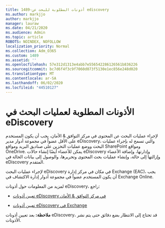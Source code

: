 ```yaml
---
title: 1489-أذونات المطلوبة للبحث عن ediscovery
ms.author: markjjo
author: markjjo
manager: lauraw
ms.date: 04/21/2020
ms.audience: Admin
ms.topic: article
ROBOTS: NOINDEX, NOFOLLOW
localization_priority: Normal
ms.collection: Adm_O365
ms.custom: 1489
ms.assetid: ''
ms.openlocfilehash: 57e312d1313e4abb7e556542286126561b836226
ms.sourcegitcommit: bc7d6f4f3c9f7060d073f5130e1ec856e248d020
ms.translationtype: MT
ms.contentlocale: ar-SA
ms.lasthandoff: 06/02/2020
ms.locfileid: "44510127"
---
```

# <a name="permissions-required-for-ediscovery-searches"></a>الأذونات المطلوبة لعمليات البحث في eDiscovery

لإجراء عمليات البحث عن المحتوى في مركز التوافق & الأمان، يجب أن يكون المستخدم على الأقل عضواً في مجموعة أدوار مدير eDiscovery، والتي تسمح له بإجراء عمليات البحث ووضع عمليات التخزين على صناديق البريد ومواقع SharePoint ومواقع OneDrive. يمكن للأعضاء أيضًا إنشاء حالات eDiscovery وإدارتها، وإضافة الأعضاء وإزالتها إلى حالة، وإنشاء عمليات بحث المحتوى وتحريرها، والوصول إلى بيانات الحالة في eDiscovery المتقدم.

لإجراء عمليات البحث eDiscovery في مكان في مركز إدارة Exchange (EAC)، يجب أن يكون المستخدم عضواً في مجموعة أدوار إدارة الاكتشاف في Exchange Online.

لمزيد من المعلومات حول أذونات eDiscovery، راجع: 

- [تعيين أذونات eDiscovery في مركز التوافق & الأمان](https://docs.microsoft.com/microsoft-365/compliance/assign-ediscovery-permissions)

- [تعيين أذونات eDiscovery في Exchange](https://docs.microsoft.com/exchange/security-and-compliance/in-place-ediscovery/assign-ediscovery-permissions)

**ملاحظة:** بعد تعيين أذونات eDiscovery، قد تحتاج إلى الانتظار بضع دقائق حتى يتم نشر الأذونات.
